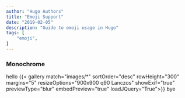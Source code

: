 ```yaml
---
author: "Hugo Authors"
title: "Emoji Support"
date: "2019-02-05"
description: "Guide to emoji usage in Hugo"
tags: [
    "emoji",
]
---
```

###  Monochrome
hello
{{< gallery match="images/*" sortOrder="desc" rowHeight="300" margins="5" resizeOptions="900x900 q90 Lanczos" showExif="true" previewType="blur" embedPreview="true" loadJQuery="True">}}
bye